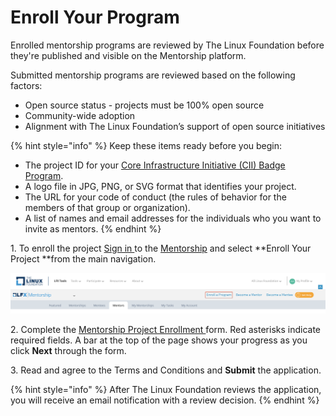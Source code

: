 # Enroll Your Program

Enrolled mentorship programs are reviewed by The Linux Foundation before they're published and visible on the Mentorship platform.&#x20;

Submitted mentorship programs are reviewed based on the following factors:&#x20;

* Open source status - projects must be 100% open source&#x20;
* Community-wide adoption
* Alignment with The Linux Foundation’s support of open source initiatives

{% hint style="info" %}
Keep these items ready before you begin:

* The project ID for your [Core Infrastructure Initiative (CII) Badge Program](https://www.coreinfrastructure.org/programs/badge-program/).
* A logo file in JPG, PNG, or SVG format that identifies your project.
* The URL for your code of conduct (the rules of behavior for the members of that group or organization).
* A list of names and email addresses for the individuals who you want to invite as mentors.
{% endhint %}

1\. To enroll the project [Sign in ](../../../sso/sign-in/)to the [Mentorship](https://mentorship.lfx.linuxfoundation.org) and select **Enroll Your Project **from the main navigation.&#x20;

![](<../../../.gitbook/assets/Enroll Your Program.png>)

2\. Complete the [Mentorship Project Enrollment ](mentorship-project-enrollment-form.md)form. Red asterisks indicate required fields. A bar at the top of the page shows your progress as you click **Next** through the form.

3\. Read and agree to the Terms and Conditions and **Submit** the application.\
&#x20; &#x20;

{% hint style="info" %}
After The Linux Foundation reviews the application, you will receive an email notification with a review decision.&#x20;
{% endhint %}
